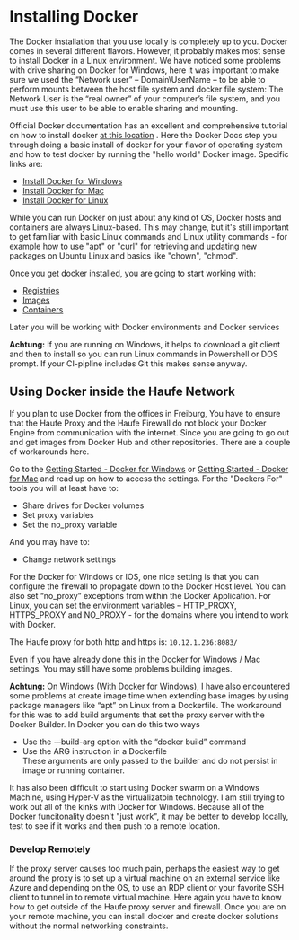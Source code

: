 # Installing Docker

The Docker installation that you use locally is completely up to you. Docker comes in several different flavors. However, it probably makes most sense to install Docker in a Linux environment. We have noticed some problems with drive sharing on Docker for Windows, here it was important to make sure we used the “Network user” – Domain\UserName – to be able to perform mounts between the host file system and docker file system: The Network User is the “real owner” of your computer’s file system, and you must use this user to be able to enable sharing and mounting.

Official Docker documentation has an excellent and comprehensive tutorial on how to install docker [at this location](https://docs.docker.com/engine/getstarted/step_one/) . Here the Docker Docs step you through doing a basic install of docker for your flavor of operating system and how to test docker by running the "hello world" Docker image. Specific links are:

* [Install Docker for Windows](https://docs.docker.com/engine/installation/windows/)
* [Install Docker for Mac](https://docs.docker.com/engine/installation/mac/)
* [Install Docker for Linux](https://docs.docker.com/engine/installation/)

While you can run Docker on just about any kind of OS, Docker hosts and containers are always Linux-based. This may change, but it's still important to get familiar with basic Linux commands and Linux utility commands - for example how to use "apt" or "curl" for retrieving and updating new packages on Ubuntu Linux and basics like "chown", "chmod".

Once you get docker installed, you are going to start working with:

* [Registries](https://docs.docker.com/docker-hub/)
* [Images](https://docs.docker.com/engine/understanding-docker#docker-images)
* [Containers](https://docs.docker.com/engine/understanding-docker#docker-containers)

Later you will be working with Docker environments and Docker services

**Achtung:** If you are running on Windows, it helps to download a git client and then to install so you can run Linux commands in Powershell or DOS prompt. If your CI-pipline includes Git this makes sense anyway.

## Using Docker inside the Haufe Network

If you plan to use Docker from the offices in Freiburg, You have to ensure that the Haufe Proxy and the Haufe Firewall do not block your Docker Engine from communication with the internet. Since you are going to go out and get images from Docker Hub and other repositories. There are a couple of workarounds here.

Go to the [Getting Started - Docker for Windows](https://docs.docker.com/docker-for-windows/) or [Getting Started - Docker for Mac](https://docs.docker.com/docker-for-mac/) and read up on how to access the settings. For the "Dockers For" tools you will at least have to:

* Share drives for Docker volumes
* Set proxy variables
* Set the no\_proxy variable

And you may have to:

* Change network settings

For the Docker for Windows or IOS, one nice setting is that you can configure the firewall to propagate down to the Docker Host level. You can also set “no\_proxy” exceptions from within the Docker Application. For Linux, you can set the environment variables – HTTP\_PROXY, HTTPS\_PROXY and NO\_PROXY - for the domains where you intend to work with Docker.

The Haufe proxy for both http and https is: `10.12.1.236:8083/`

Even if you have already done this in the Docker for Windows / Mac settings. You may still have some problems building images.

**Achtung:** On Windows (With Docker for Windows), I have also encountered some problems at create image time when extending base images by using package managers like “apt” on Linux from a Dockerfile. The workaround for this was to add build arguments that set the proxy server with the Docker Builder. In Docker you can do this two ways  

* Use the -–build-arg option with the “docker build” command  
* Use the ARG instruction in a Dockerfile  
These arguments are only passed to the builder and do not persist in image or running container.

It has also been difficult to start using Docker swarm on a Windows Machine, using Hyper-V as the virtualizatoin technology. I am still trying to work out all of the kinks with Docker for Windows. Because all of the Docker funcitonality doesn't "just work", it may be better to develop locally, test to see if it works and then push to a remote location.

### Develop Remotely

If the proxy server causes too much pain, perhaps the easiest way to get around the proxy is to set up a virtual machine on an external service like Azure and depending on the OS, to use an RDP client or your favorite SSH client to tunnel in to remote virtual machine. Here again you have to know how to get outside of the Haufe proxy server and firewall. Once you are on your remote machine, you can install docker and create docker solutions without the normal networking constraints.






